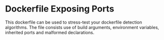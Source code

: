 # Dockerfile Exposing Ports

This dockerfile can be used to stress-test your dockerfile detection algorithms.
The file consists use of build arguments, environment variables, inherited ports and malformed declarations.
